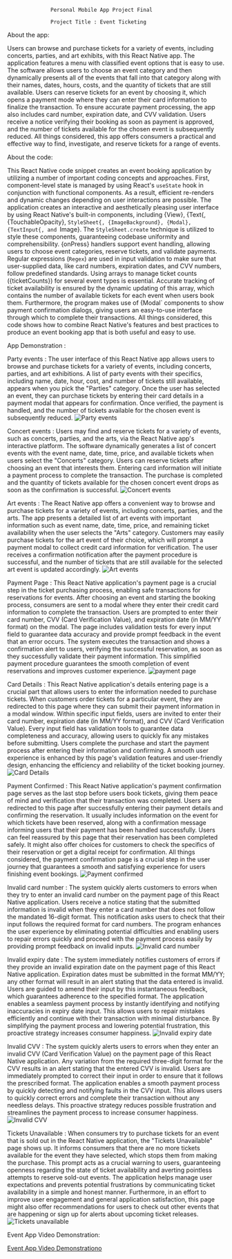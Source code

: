                   Personal Mobile App Project Final

                  Project Title : Event Ticketing


About the app:

Users can browse and purchase tickets for a variety of events, including concerts, parties, and art exhibits, with this React Native app. The application features a menu with classified event options that is easy to use. The software allows users to choose an event category and then dynamically presents all of the events that fall into that category along with their names, dates, hours, costs, and the quantity of tickets that are still available. Users can reserve tickets for an event by choosing it, which opens a payment mode where they can enter their card information to finalize the transaction. To ensure accurate payment processing, the app also includes card number, expiration date, and CVV validation. Users receive a notice verifying their booking as soon as payment is approved, and the number of tickets available for the chosen event is subsequently reduced. All things considered, this app offers consumers a practical and effective way to find, investigate, and reserve tickets for a range of events.


About the code:

This React Native code snippet creates an event booking application by utilizing a number of important coding concepts and approaches. 
First, component-level state is managed by using React's `useState` hook in conjunction with functional components. As a result, efficient re-renders and dynamic changes depending on user interactions are possible. The application creates an interactive and aesthetically pleasing user interface by using React Native's built-in components, including {View}, {Text{, {TouchableOpacity}, `StyleSheet{, {ImageBackground}, {Modal}, {TextInput{, and `Image}. The `StyleSheet.create` technique is utilized to style these components, guaranteeing codebase uniformity and comprehensibility. {onPress} handlers support event handling, allowing users to choose event categories, reserve tickets, and validate payments. Regular expressions (`Regex`) are used in input validation to make sure that user-supplied data, like card numbers, expiration dates, and CVV numbers, follow predefined standards. Using arrays to manage ticket counts ({ticketCounts}) for several event types is essential. Accurate tracking of ticket availability is ensured by the dynamic updating of this array, which contains the number of available tickets for each event when users book them. Furthermore, the program makes use of {Modal` components to show payment confirmation dialogs, giving users an easy-to-use interface through which to complete their transactions.
All things considered, this code shows how to combine React Native's features and best practices to produce an event booking app that is both useful and easy to use.


App Demonstration :

Party events : The user interface of this React Native app allows users to browse and purchase tickets for a variety of events, including concerts, parties, and art exhibitions. A list of party events with their specifics, including name, date, hour, cost, and number of tickets still available, appears when you pick the "Parties" category. Once the user has selected an event, they can purchase tickets by entering their card details in a payment modal that appears for confirmation. Once verified, the payment is handled, and the number of tickets available for the chosen event is subsequently reduced.
![Party events](./Screenshots/App1.png)

Concert events : Users may find and reserve tickets for a variety of events, such as concerts, parties, and the arts, via the React Native app's interactive platform. The software dynamically generates a list of concert events with the event name, date, time, price, and available tickets when users select the "Concerts" category. Users can reserve tickets after choosing an event that interests them. Entering card information will initiate a payment process to complete the transaction. The purchase is completed and the quantity of tickets available for the chosen concert event drops as soon as the confirmation is successful.
![Concert events](./Screenshots/App2.png)

Art events : The React Native app offers a convenient way to browse and purchase tickets for a variety of events, including concerts, parties, and the arts. The app presents a detailed list of art events with important information such as event name, date, time, price, and remaining ticket availability when the user selects the "Arts" category. Customers may easily purchase tickets for the art event of their choice, which will prompt a payment modal to collect credit card information for verification. The user receives a confirmation notification after the payment procedure is successful, and the number of tickets that are still available for the selected art event is updated accordingly.
![Art events](./Screenshots/App3.png)

Payment Page : This React Native application's payment page is a crucial step in the ticket purchasing process, enabling safe transactions for reservations for events. After choosing an event and starting the booking process, consumers are sent to a modal where they enter their credit card information to complete the transaction. Users are prompted to enter their card number, CVV (Card Verification Value), and expiration date (in MM/YY format) on the modal. The page includes validation tests for every input field to guarantee data accuracy and provide prompt feedback in the event that an error occurs. The system executes the transaction and shows a confirmation alert to users, verifying the successful reservation, as soon as they successfully validate their payment information. This simplified payment procedure guarantees the smooth completion of event reservations and improves customer experience.
![payment page](./Screenshots/App4.png)

Card Details : This React Native application's details entering page is a crucial part that allows users to enter the information needed to purchase tickets. When customers order tickets for a particular event, they are redirected to this page where they can submit their payment information in a modal window. Within specific input fields, users are invited to enter their card number, expiration date (in MM/YY format), and CVV (Card Verification Value). Every input field has validation tools to guarantee data completeness and accuracy, allowing users to quickly fix any mistakes before submitting. Users complete the purchase and start the payment process after entering their information and confirming. A smooth user experience is enhanced by this page's validation features and user-friendly design, enhancing the efficiency and reliability of the ticket booking journey.
![Card Details](./Screenshots/App5.png)

Payment Confirmed : This React Native application's payment confirmation page serves as the last stop before users book tickets, giving them peace of mind and verification that their transaction was completed. Users are redirected to this page after successfully entering their payment details and confirming the reservation. It usually includes information on the event for which tickets have been reserved, along with a confirmation message informing users that their payment has been handled successfully. Users can feel reassured by this page that their reservation has been completed safely. It might also offer choices for customers to check the specifics of their reservation or get a digital receipt for confirmation. All things considered, the payment confirmation page is a crucial step in the user journey that guarantees a smooth and satisfying experience for users finishing event bookings.
![Payment confirmed](./Screenshots/App6.png)

Invalid card number : The system quickly alerts customers to errors when they try to enter an invalid card number on the payment page of this React Native application. Users receive a notice stating that the submitted information is invalid when they enter a card number that does not follow the mandated 16-digit format. This notification asks users to check that their input follows the required format for card numbers. The program enhances the user experience by eliminating potential difficulties and enabling users to repair errors quickly and proceed with the payment process easily by providing prompt feedback on invalid inputs.
![Invalid card number](./Screenshots/App7.png)

Invalid expiry date : The system immediately notifies customers of errors if they provide an invalid expiration date on the payment page of this React Native application. Expiration dates must be submitted in the format MM/YY; any other format will result in an alert stating that the data entered is invalid. Users are guided to amend their input by this instantaneous feedback, which guarantees adherence to the specified format. The application enables a seamless payment process by instantly identifying and notifying inaccuracies in expiry date input. This allows users to repair mistakes efficiently and continue with their transaction with minimal disturbance. By simplifying the payment process and lowering potential frustration, this proactive strategy increases consumer happiness.
![Invalid expiry date](./Screenshots/App8.png)

Invalid CVV : The system quickly alerts users to errors when they enter an invalid CVV (Card Verification Value) on the payment page of this React Native application. Any variation from the required three-digit format for the CVV results in an alert stating that the entered CVV is invalid. Users are immediately prompted to correct their input in order to ensure that it follows the prescribed format. The application enables a smooth payment process by quickly detecting and notifying faults in the CVV input. This allows users to quickly correct errors and complete their transaction without any needless delays. This proactive strategy reduces possible frustration and streamlines the payment process to increase consumer happiness.
![Invalid CVV](./Screenshots/App9.png)

Tickets Unavailable : When consumers try to purchase tickets for an event that is sold out in the React Native application, the "Tickets Unavailable" page shows up. It informs consumers that there are no more tickets available for the event they have selected, which stops them from making the purchase. This prompt acts as a crucial warning to users, guaranteeing openness regarding the state of ticket availability and averting pointless attempts to reserve sold-out events. The application helps manage user expectations and prevents potential frustrations by communicating ticket availability in a simple and honest manner. Furthermore, in an effort to improve user engagement and general application satisfaction, this page might also offer recommendations for users to check out other events that are happening or sign up for alerts about upcoming ticket releases.
![Tickets unavailable](./Screenshots/App10.png)

Event App Video Demonstration:

[Event App Video Demonstrationo](https://drive.google.com/file/d/1MY_eQAXQbAGZtKj_NYOHS9meN5Gff3de/view?usp=share_link)


